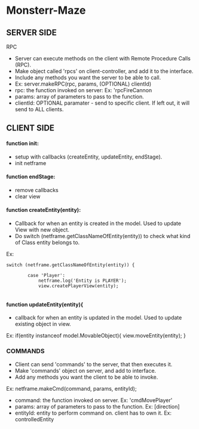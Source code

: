 # Monsterr-Maze

SERVER SIDE
-----------------------------------------------------------

RPC
- Server can execute methods on the client with Remote Procedure Calls (RPC).
- Make object called 'rpcs' on client-controller, and add it to the interface. 
- Include any methods you want the server to be able to call.
- Ex: server.makeRPC(rpc, params, (OPTIONAL) clientId)
- rpc: the function invoked on server: Ex: 'rpcFireCannon
- params: array of parameters to pass to the function.
- clientId: OPTIONAL paramater - send to specific client. If left out, it will send to ALL clients.



CLIENT SIDE
-----------------------------------------------------------
#### function init:
- setup with callbacks (createEntity, updateEntity, endStage).
- init netframe

#### function endStage:
- remove callbacks
- clear view

#### function createEntity(entity):
- Callback for when an entity is created in the model. Used to update View with new object.
- Do switch (netframe.getClassNameOfEntity(entity)) to check what kind of Class entity belongs to.

Ex:
```
switch (netframe.getClassNameOfEntity(entity)) {

        case 'Player':
            netframe.log('Entity is PLAYER');
            view.createPlayerView(entity);
            
```
#### function updateEntity(entity){
- callback for when an entity is updated in the model. Used to update existing object in view.

Ex:
if(entity instanceof model.MovableObject){
        view.moveEntity(entity);
    }

### COMMANDS
- Client can send 'commands' to the server, that then executes it.
- Make 'commands' object on server, and add to interface.
- Add any methods you want the client to be able to invoke.

Ex:
netframe.makeCmd(command, params, entityId);
- command: the function invoked on server. Ex: 'cmdMovePlayer'
- params: array of parameters to pass to the function. Ex: [direction]
- entityId: entity to perform command on. client has to own it. Ex: controlledEntity
